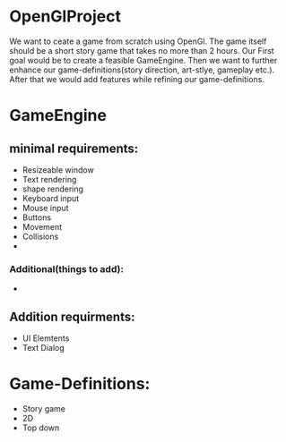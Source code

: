 # OpenGlProject
We want to ceate a game from scratch using OpenGl. The game itself should be a short story game that takes no more than 2 hours.
Our First goal would be to create a feasible GameEngine. Then we want to further enhance our game-definitions(story direction, art-stlye, gameplay etc.).
After that we would add features while refining our game-definitions.

# GameEngine
## minimal requirements:
  - Resizeable window
  - Text rendering
  - shape rendering
  - Keyboard input
  - Mouse input
  - Buttons
  - Movement
  - Collisions
  - 
### Additional(things to add):
  -
  
## Addition requirments:
  - UI Elemtents
  - Text Dialog

# Game-Definitions:
  - Story game
  - 2D
  - Top down
